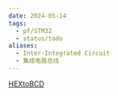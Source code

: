 ```yaml
---
date: 2024-05-14
tags:
  - pf/STM32
  - status/todo
aliases:
  - Inter-Integrated Circuit
  - 集成电路总线
---
```


[HEXtoBCD](../嵌入式/HEXtoBCD.md)
